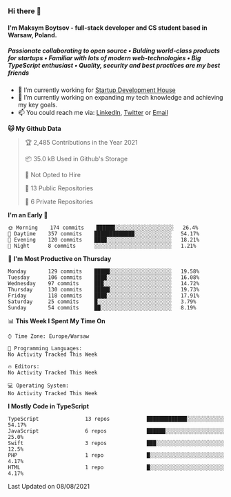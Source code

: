 ### Hi there 👋
#### I'm Maksym Boytsov - full-stack developer and CS student based in Warsaw, Poland.

##### Passionate collaborating to open source • Bulding world-class products for startups • Familiar with lots of modern web-technologies • Big TypeScript enthusiast • Quality, security and best practices are my best friends

- 💼 I’m currently working for [Startup Development House](https://start-up.house/en)
- 🔭 I’m currently working on expanding my tech knowledge and achieving my key goals.
- 📫 You could reach me via: [LinkedIn](https://www.linkedin.com/in/maksym-boytsov/), [Twitter](https://twitter.com/maksymboytsov) or [Email](mailto:maksym.boytsov@gmail.com?subject=[GitHub])

<!--START_SECTION:waka-->
**🐱 My Github Data** 

> 🏆 2,485 Contributions in the Year 2021
 > 
> 📦 35.0 kB Used in Github's Storage 
 > 
> 🚫 Not Opted to Hire
 > 
> 📜 13 Public Repositories 
 > 
> 🔑 6 Private Repositories  
 > 
**I'm an Early 🐤** 

```text
🌞 Morning    174 commits    ██████░░░░░░░░░░░░░░░░░░░   26.4% 
🌆 Daytime    357 commits    █████████████░░░░░░░░░░░░   54.17% 
🌃 Evening    120 commits    ████░░░░░░░░░░░░░░░░░░░░░   18.21% 
🌙 Night      8 commits      ░░░░░░░░░░░░░░░░░░░░░░░░░   1.21%

```
📅 **I'm Most Productive on Thursday** 

```text
Monday       129 commits    █████░░░░░░░░░░░░░░░░░░░░   19.58% 
Tuesday      106 commits    ████░░░░░░░░░░░░░░░░░░░░░   16.08% 
Wednesday    97 commits     ███░░░░░░░░░░░░░░░░░░░░░░   14.72% 
Thursday     130 commits    █████░░░░░░░░░░░░░░░░░░░░   19.73% 
Friday       118 commits    ████░░░░░░░░░░░░░░░░░░░░░   17.91% 
Saturday     25 commits     █░░░░░░░░░░░░░░░░░░░░░░░░   3.79% 
Sunday       54 commits     ██░░░░░░░░░░░░░░░░░░░░░░░   8.19%

```


📊 **This Week I Spent My Time On** 

```text
⌚︎ Time Zone: Europe/Warsaw

💬 Programming Languages: 
No Activity Tracked This Week

🔥 Editors: 
No Activity Tracked This Week

💻 Operating System: 
No Activity Tracked This Week

```

**I Mostly Code in TypeScript** 

```text
TypeScript               13 repos            █████████████░░░░░░░░░░░░   54.17% 
JavaScript               6 repos             ██████░░░░░░░░░░░░░░░░░░░   25.0% 
Swift                    3 repos             ███░░░░░░░░░░░░░░░░░░░░░░   12.5% 
PHP                      1 repo              █░░░░░░░░░░░░░░░░░░░░░░░░   4.17% 
HTML                     1 repo              █░░░░░░░░░░░░░░░░░░░░░░░░   4.17%

```



 Last Updated on 08/08/2021
<!--END_SECTION:waka-->
